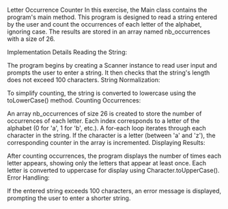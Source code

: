 Letter Occurrence Counter
In this exercise, the Main class contains the program's main method. This program is designed to read a string entered by the user and count the occurrences of each letter of the alphabet, ignoring case. The results are stored in an array named nb_occurrences with a size of 26.

Implementation Details
Reading the String:

The program begins by creating a Scanner instance to read user input and prompts the user to enter a string.
It then checks that the string's length does not exceed 100 characters.
String Normalization:

To simplify counting, the string is converted to lowercase using the toLowerCase() method.
Counting Occurrences:

An array nb_occurrences of size 26 is created to store the number of occurrences of each letter. Each index corresponds to a letter of the alphabet (0 for 'a', 1 for 'b', etc.).
A for-each loop iterates through each character in the string. If the character is a letter (between 'a' and 'z'), the corresponding counter in the array is incremented.
Displaying Results:

After counting occurrences, the program displays the number of times each letter appears, showing only the letters that appear at least once. Each letter is converted to uppercase for display using Character.toUpperCase().
Error Handling:

If the entered string exceeds 100 characters, an error message is displayed, prompting the user to enter a shorter string.
